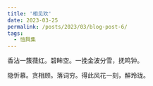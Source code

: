 ```yaml
---
title: '相见欢'
date: 2023-03-25
permalink: /posts/2023/03/blog-post-6/
tags:
  - 愷興集
---
```


香沾一簇薇红。碧眸空。一挽金波分雪，抚鸣钟。

隐忻慕。贪相顾。落词穷。得此风花一刻，醉玲珑。